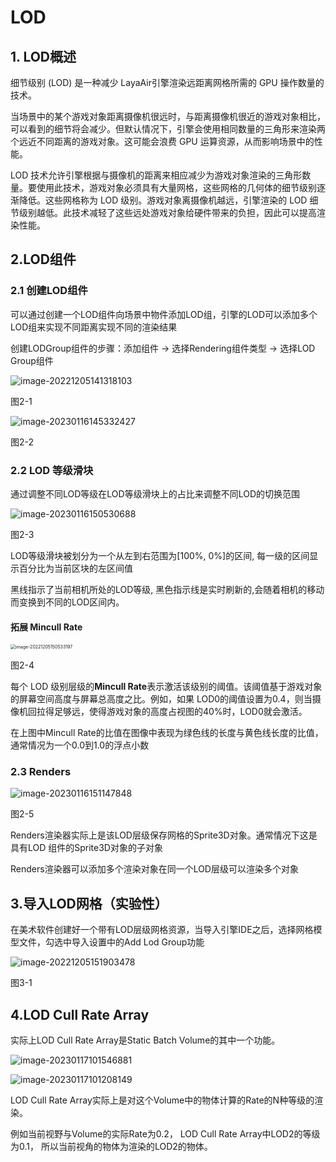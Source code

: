 # LOD

## 1. LOD概述

细节级别 (LOD) 是一种减少 LayaAir引擎渲染远距离网格所需的 GPU 操作数量的技术。

当场景中的某个游戏对象距离摄像机很远时，与距离摄像机很近的游戏对象相比，可以看到的细节将会减少。但默认情况下，引擎会使用相同数量的三角形来渲染两个远近不同距离的游戏对象。这可能会浪费 GPU 运算资源，从而影响场景中的性能。

LOD 技术允许引擎根据与摄像机的距离来相应减少为游戏对象渲染的三角形数量。要使用此技术，游戏对象必须具有大量网格，这些网格的几何体的细节级别逐渐降低。这些网格称为 LOD 级别。游戏对象离摄像机越远，引擎渲染的 LOD 细节级别越低。此技术减轻了这些远处游戏对象给硬件带来的负担，因此可以提高渲染性能。



## 2.LOD组件

### 2.1 创建LOD组件

可以通过创建一个LOD组件向场景中物件添加LOD组，引擎的LOD可以添加多个LOD组来实现不同距离实现不同的渲染结果

创建LODGroup组件的步骤：添加组件 -> 选择Rendering组件类型 -> 选择LOD Group组件

 ![image-20221205141318103](img/image-20221205141318103.png)

图2-1

 ![image-20230116145332427](img/image-20230116145332427.png)

图2-2

### 2.2 LOD 等级滑块

通过调整不同LOD等级在LOD等级滑块上的占比来调整不同LOD的切换范围

 ![image-20230116150530688](img/image-20230116150530688.png)

图2-3

LOD等级滑块被划分为一个从左到右范围为[100%, 0%]的区间, 每一级的区间显示百分比为当前区块的左区间值

黑线指示了当前相机所处的LOD等级, 黑色指示线是实时刷新的,会随着相机的移动而变换到不同的LOD区间内。

#### 拓展  Mincull Rate

 <img src="img/image-20221205150533197.png" alt="image-20221205150533197" style="zoom:50%;" />

图2-4

每个 LOD 级别层级的**Mincull Rate**表示激活该级别的阈值。该阈值基于游戏对象的屏幕空间高度与屏幕总高度之比。例如，如果 LOD0的阈值设置为0.4，则当摄像机回拉得足够远，使得游戏对象的高度占视图的40%时，LOD0就会激活。

在上图中Mincull Rate的比值在图像中表现为绿色线的长度与黄色线长度的比值，通常情况为一个0.0到1.0的浮点小数

### 2.3 Renders

 ![image-20230116151147848](img/image-20230116151147848.png)

图2-5

Renders渲染器实际上是该LOD层级保存网格的Sprite3D对象。通常情况下这是具有LOD 组件的Sprite3D对象的子对象

Renders渲染器可以添加多个渲染对象在同一个LOD层级可以渲染多个对象



## 3.导入LOD网格（实验性）

在美术软件创建好一个带有LOD层级网格资源，当导入引擎IDE之后，选择网格模型文件，勾选中导入设置中的Add Lod Group功能

 ![image-20221205151903478](img/image-20221205151903478.png)

图3-1



## 4.LOD Cull Rate Array

实际上LOD Cull Rate Array是Static Batch Volume的其中一个功能。

 ![image-20230117101546881](img/image-20230117101546881.png)

 ![image-20230117101208149](img/image-20230117101208149.png)

LOD Cull Rate Array实际上是对这个Volume中的物体计算的Rate的N种等级的渲染。

例如当前视野与Volume的实际Rate为0.2， LOD Cull Rate Array中LOD2的等级为0.1， 所以当前视角的物体为渲染的LOD2的物体。
